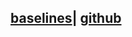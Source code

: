 ## [baselines](https://stable-baselines.readthedocs.io/en/master/)| [github](https://github.com/openai/baselines)
